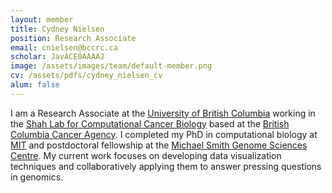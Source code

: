 ```yaml
---
layout: member
title: Cydney Nielsen
position: Research Associate
email: cnielsen@bccrc.ca
scholar: JavACE0AAAAJ
image: /assets/images/team/default-member.png
cv: /assets/pdfs/cydney_nielsen_cv
alum: false
---
```


I am a Research Associate at the [University of British Columbia](http://www.ubc.ca/) working in the [Shah Lab for Computational Cancer Biology](http://compbio.bccrc.ca/) based at the [British Columbia Cancer Agency](http://www.bccancer.bc.ca/).
I completed my PhD in computational biology at [MIT](http://www.mit.edu/) and postdoctoral fellowship at the [Michael Smith Genome Sciences Centre](http://www.bcgsc.ca/). My current work focuses on developing data visualization techniques and collaboratively applying them to answer pressing questions in genomics.
